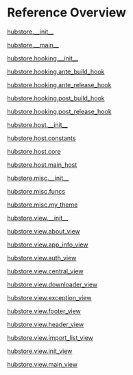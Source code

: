 
# Reference Overview

[hubstore.\_\_init\_\_](https://github.com/pyrustic/hubstore/blob/master/docs/reference/content/hubstore.\_\_init\_\_.md) 
<br>
 

[hubstore.\_\_main\_\_](https://github.com/pyrustic/hubstore/blob/master/docs/reference/content/hubstore.\_\_main\_\_.md) 
<br>
 

[hubstore.hooking.\_\_init\_\_](https://github.com/pyrustic/hubstore/blob/master/docs/reference/content/hubstore.hooking.\_\_init\_\_.md) 
<br>
 

[hubstore.hooking.ante\_build\_hook](https://github.com/pyrustic/hubstore/blob/master/docs/reference/content/hubstore.hooking.ante\_build\_hook.md) 
<br>
 

[hubstore.hooking.ante\_release\_hook](https://github.com/pyrustic/hubstore/blob/master/docs/reference/content/hubstore.hooking.ante\_release\_hook.md) 
<br>
 

[hubstore.hooking.post\_build\_hook](https://github.com/pyrustic/hubstore/blob/master/docs/reference/content/hubstore.hooking.post\_build\_hook.md) 
<br>
 

[hubstore.hooking.post\_release\_hook](https://github.com/pyrustic/hubstore/blob/master/docs/reference/content/hubstore.hooking.post\_release\_hook.md) 
<br>
 

[hubstore.host.\_\_init\_\_](https://github.com/pyrustic/hubstore/blob/master/docs/reference/content/hubstore.host.\_\_init\_\_.md) 
<br>
 

[hubstore.host.constants](https://github.com/pyrustic/hubstore/blob/master/docs/reference/content/hubstore.host.constants.md) 
<br>
 

[hubstore.host.core](https://github.com/pyrustic/hubstore/blob/master/docs/reference/content/hubstore.host.core.md) 
<br>
 

[hubstore.host.main\_host](https://github.com/pyrustic/hubstore/blob/master/docs/reference/content/hubstore.host.main\_host.md) 
<br>
 

[hubstore.misc.\_\_init\_\_](https://github.com/pyrustic/hubstore/blob/master/docs/reference/content/hubstore.misc.\_\_init\_\_.md) 
<br>
 

[hubstore.misc.funcs](https://github.com/pyrustic/hubstore/blob/master/docs/reference/content/hubstore.misc.funcs.md) 
<br>
 

[hubstore.misc.my\_theme](https://github.com/pyrustic/hubstore/blob/master/docs/reference/content/hubstore.misc.my\_theme.md) 
<br>
 

[hubstore.view.\_\_init\_\_](https://github.com/pyrustic/hubstore/blob/master/docs/reference/content/hubstore.view.\_\_init\_\_.md) 
<br>
 

[hubstore.view.about\_view](https://github.com/pyrustic/hubstore/blob/master/docs/reference/content/hubstore.view.about\_view.md) 
<br>
 

[hubstore.view.app\_info\_view](https://github.com/pyrustic/hubstore/blob/master/docs/reference/content/hubstore.view.app\_info\_view.md) 
<br>
 

[hubstore.view.auth\_view](https://github.com/pyrustic/hubstore/blob/master/docs/reference/content/hubstore.view.auth\_view.md) 
<br>
 

[hubstore.view.central\_view](https://github.com/pyrustic/hubstore/blob/master/docs/reference/content/hubstore.view.central\_view.md) 
<br>
 

[hubstore.view.downloader\_view](https://github.com/pyrustic/hubstore/blob/master/docs/reference/content/hubstore.view.downloader\_view.md) 
<br>
 

[hubstore.view.exception\_view](https://github.com/pyrustic/hubstore/blob/master/docs/reference/content/hubstore.view.exception\_view.md) 
<br>
 

[hubstore.view.footer\_view](https://github.com/pyrustic/hubstore/blob/master/docs/reference/content/hubstore.view.footer\_view.md) 
<br>
 

[hubstore.view.header\_view](https://github.com/pyrustic/hubstore/blob/master/docs/reference/content/hubstore.view.header\_view.md) 
<br>
 

[hubstore.view.import\_list\_view](https://github.com/pyrustic/hubstore/blob/master/docs/reference/content/hubstore.view.import\_list\_view.md) 
<br>
 

[hubstore.view.init\_view](https://github.com/pyrustic/hubstore/blob/master/docs/reference/content/hubstore.view.init\_view.md) 
<br>
 

[hubstore.view.main\_view](https://github.com/pyrustic/hubstore/blob/master/docs/reference/content/hubstore.view.main\_view.md) 
<br>
 
